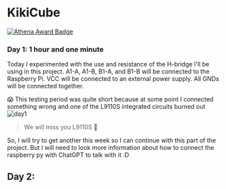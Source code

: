 # **KikiCube**
[![Athena Award Badge](https://img.shields.io/endpoint?url=https%3A%2F%2Faward.athena.hackclub.com%2Fapi%2Fbadge)](https://award.athena.hackclub.com?utm_source=readme)

### **Day 1: 1 hour and one minute**
Today I experimented with the use and resistance of the H-bridge I'll be using in this project.
A1-A, A1-B, B1-A, and B1-B will be connected to the Raspberry Pi.
VCC will be connected to an external power supply.
All GNDs will be connected together.

😱 This testing period was quite short because at some point I connected something wrong and one of the L9110S integrated circuits burned out
![day1](https://github.com/user-attachments/assets/f08f4463-372f-419a-82ee-f80b087fa47d)
> We will miss you L9110S 🫠

So, I will try to get another this week so I can continue with this part of the project. But I will need to look more information about how to connect the raspberry py with ChatGPT to talk with it :D

## **Day 2:**